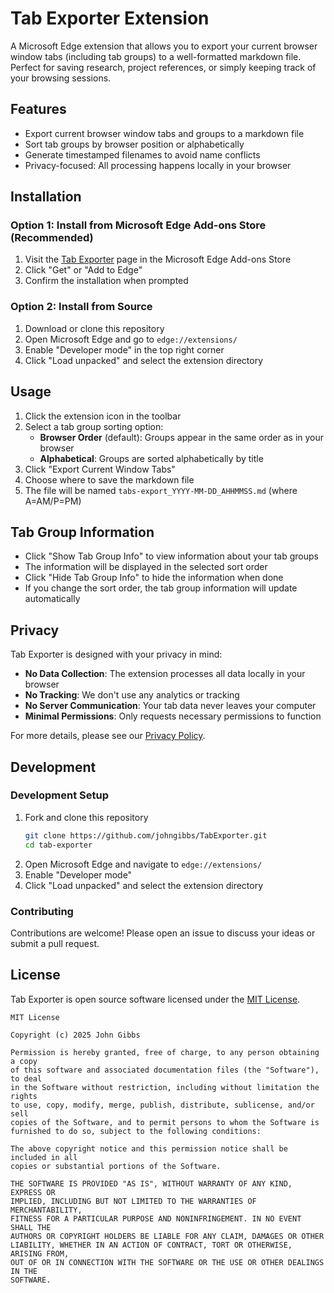 # Tab Exporter Extension

A Microsoft Edge extension that allows you to export your current browser window tabs (including tab groups) to a well-formatted markdown file. Perfect for saving research, project references, or simply keeping track of your browsing sessions.

## Features

- Export current browser window tabs and groups to a markdown file
- Sort tab groups by browser position or alphabetically
- Generate timestamped filenames to avoid name conflicts
- Privacy-focused: All processing happens locally in your browser

## Installation

### Option 1: Install from Microsoft Edge Add-ons Store (Recommended)

1. Visit the [Tab Exporter](https://microsoftedge.microsoft.com/addons/detail/nnmgfhilifplgjoefmahapjabedaggep) page in the Microsoft Edge Add-ons Store
2. Click "Get" or "Add to Edge"
3. Confirm the installation when prompted

### Option 2: Install from Source

1. Download or clone this repository
2. Open Microsoft Edge and go to `edge://extensions/`
3. Enable "Developer mode" in the top right corner
4. Click "Load unpacked" and select the extension directory

## Usage

1. Click the extension icon in the toolbar
2. Select a tab group sorting option:
   - **Browser Order** (default): Groups appear in the same order as in your browser
   - **Alphabetical**: Groups are sorted alphabetically by title
3. Click "Export Current Window Tabs"
4. Choose where to save the markdown file
5. The file will be named `tabs-export_YYYY-MM-DD_AHHMMSS.md` (where A=AM/P=PM)

## Tab Group Information

- Click "Show Tab Group Info" to view information about your tab groups
- The information will be displayed in the selected sort order
- Click "Hide Tab Group Info" to hide the information when done
- If you change the sort order, the tab group information will update automatically

## Privacy

Tab Exporter is designed with your privacy in mind:

- **No Data Collection**: The extension processes all data locally in your browser
- **No Tracking**: We don't use any analytics or tracking
- **No Server Communication**: Your tab data never leaves your computer
- **Minimal Permissions**: Only requests necessary permissions to function

For more details, please see our [Privacy Policy](./PRIVACY.md).

## Development

### Development Setup

1. Fork and clone this repository
   ```bash
   git clone https://github.com/johngibbs/TabExporter.git
   cd tab-exporter
   ```
2. Open Microsoft Edge and navigate to `edge://extensions/`
3. Enable "Developer mode"
4. Click "Load unpacked" and select the extension directory

### Contributing

Contributions are welcome! Please open an issue to discuss your ideas or submit a pull request.

## License

Tab Exporter is open source software licensed under the [MIT License](LICENSE).

```
MIT License

Copyright (c) 2025 John Gibbs

Permission is hereby granted, free of charge, to any person obtaining a copy
of this software and associated documentation files (the "Software"), to deal
in the Software without restriction, including without limitation the rights
to use, copy, modify, merge, publish, distribute, sublicense, and/or sell
copies of the Software, and to permit persons to whom the Software is
furnished to do so, subject to the following conditions:

The above copyright notice and this permission notice shall be included in all
copies or substantial portions of the Software.

THE SOFTWARE IS PROVIDED "AS IS", WITHOUT WARRANTY OF ANY KIND, EXPRESS OR
IMPLIED, INCLUDING BUT NOT LIMITED TO THE WARRANTIES OF MERCHANTABILITY,
FITNESS FOR A PARTICULAR PURPOSE AND NONINFRINGEMENT. IN NO EVENT SHALL THE
AUTHORS OR COPYRIGHT HOLDERS BE LIABLE FOR ANY CLAIM, DAMAGES OR OTHER
LIABILITY, WHETHER IN AN ACTION OF CONTRACT, TORT OR OTHERWISE, ARISING FROM,
OUT OF OR IN CONNECTION WITH THE SOFTWARE OR THE USE OR OTHER DEALINGS IN THE
SOFTWARE.
```
